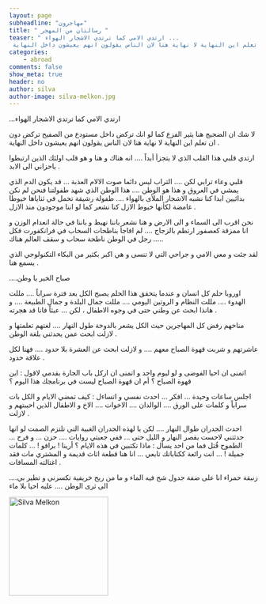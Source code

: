 ```yaml
---
layout: page
subheadline: "مهاجرون"
title: " رسالتان من المهجر "
teaser: " ارتدي الامي كما ترتدي الاشجار الهواء ...
 لا شك ان الضجيج هنا يثير الفزع كما لو انك تركض داخل مستودع من الصفيح تركض دون ان تعلم اين النهاية لا نهاية هنا لان الناس يقولون انهم يعيشون داخل النهاية"
categories:
    - abroad
comments: false
show_meta: true
header: no
author: silva
author-image: silva-melkon.jpg
---
```

...ارتدي الامي كما ترتدي الاشجار الهواء

 لا شك ان الضجيج هنا يثير الفزع كما لو انك تركض داخل مستودع من الصفيح تركض دون ان تعلم اين النهاية لا نهاية هنا لان الناس يقولون انهم يعيشون داخل النهاية .

 ارتدي قلبي هذا القلب الذي لا يتجزأ أبداً .... انه هناك و هنا و هو قلب اولئك الذين ارتبطوا باحزاني الى الابد .

 قلبي وعاء ترابي لكن ....  التراب ليس دائما صوت الالام العذبة ...  قد يكون الدم الذي يمشي في العروق و هذا هو الوطن .... هذا الوطن الذي شهد طفولتنا فنحن لم نكن بدائيين ابدا كنا نشبه الاشجار الملأى بالهواء .... طفولة رشيقة تحمل في ثناياها خيوطا غامضة لكأنها خيوط الازل كنا نشعر كما لو اننا موجودون منذ الازل .

 نحن اقرب الى السماء و الى الارض و هنا نشعر باننا نهبط و باننا في حالة انعدام الوزن و انا ممزقة كعصفور ارتطم بالزجاج ....  لم افاجأ بناطحات السحاب في فرانكفورت فكل رجل في الوطن ناطحة سحاب و سقف العالم هناك .....  

  لقد جئت و معي الامي و جراحي التي لا تنسى و هي اكبر بكثير من البكاء التكنولوجي الذي يسمع هنا .

  ....صباح الخير يا وطن

اوروبا حلم كل انسان و عندما يتحقق هذا الحلم يصبح الكل بعد فترة سراباً .... مللت الهدوء .... مللت النظام و الروتين اليومي .... مللت جمال البلدة و جمال الطبيعة .... و هانذا ابحث عن وطني حتى في وجوه الاطفال ، لكن ... عبثاً فانا قد هجرته .

مناخهم رفض كل المهاجرين حيث الكل يشعر بالدوخة طول النهار .... لغتهم تعلمتها و لازلت ابحث عمن يحدثني بلغة الوطن .

عاشرتهم و شربت قهوة الصباح معهم .... و لازلت ابحث عن العشرة بلا حدود .... فهنا لكل علاقة حدود .

اتمنى ان احيا الفوضى و لو ليوم واحد و اتمنى ان اركل باب الجارة بقدمي لاقول : اين قهوة الصباح ؟ أم ان قهوة الصباح ليست في برنامجك هذا اليوم ؟

اجلس ساعات وحيدة ... افكر ... احدث نفسي و اتساءل : كيف تمضي الايام و الكل بات سراباً و كلمات على الورق .... الوالدان .... الاخوات .... الاخ و الاطفال الذين احببتهم و لازلت .

احدث الجدران طوال النهار .... لكن يا لهذه الجدران الغبية التي تلتزم الصمت لو انها حدثتني لاحست بقصر النهار و الليل حتى ... ففي جعبتي روايات .... حزن ... و فرح ... الطموح قُتل فما من احد يسأل : ماذا تكتبين في هذه الايام ؟ أرينا ! برافو ! ... كلمات جميلة ! ... انت رائعة ككتاباتك تابعي  ... انا هنا قطعة اثاث قديمة و المشتري مات فقد اغتالته المسافات .

....زنبقة حمراء انا على ضفة جدول شح فيه الماء و ما من ريح خريفية تكسرني و تطير بي الى ثرى الوطن .... عليه احيا بلا ماء



<img src="{{ site.url }}/images/silva-melkon.jpg" alt="Silva Melkon" style="width: 200px;"/>
